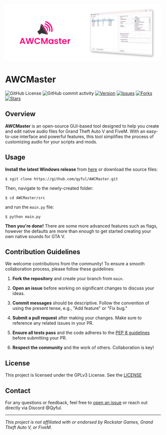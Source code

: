 ![alt text](gh_banner.png)

# AWCMaster

![GitHub License](https://img.shields.io/github/license/qyful/AWCMaster)
![GitHub commit activity](https://img.shields.io/github/commit-activity/w/qyful/awcmaster)
[![Version](https://img.shields.io/github/v/release/qyful/awcmaster)](https://github.com/qyful/awcmaster/releases)
[![Issues](https://img.shields.io/github/issues/qyful/awcmaster)](https://github.com/qyful/awcmaster/issues)
[![Forks](https://img.shields.io/github/forks/qyful/awcmaster)](https://github.com/qyful/awcmaster/network/members)
[![Stars](https://img.shields.io/github/stars/qyful/awcmaster)](https://github.com/qyful/awcmaster/stargazers)

## Overview

**AWCMaster** is an open-source GUI-based tool designed to help you create and edit native audio files for Grand Theft Auto V and FiveM. With an easy-to-use interface and powerful features, this tool simplifies the process of customizing audio for your scripts and mods.

## Usage

**Install the latest Windows release** from [here](https://github.com/qyful/AWCMaster/releases/) or download the source files:

```console
$ sgit clone https://github.com/qyful/AWCMaster.git
```

Then, navigate to the newly-created folder:

```console
$ cd AWCMaster/src
```

and run the `main.py` file:

```console
$ python main.py
```

**Then you're done!** There are some more advanced features such as flags, however the defaults are more than enough to get started creating your own native sounds for GTA V.

## Contribution Guidelines

We welcome contributions from the community! To ensure a smooth collaboration process, please follow these guidelines:

1. **Fork the repository** and create your branch from `main`.

2. **Open an issue** before working on significant changes to discuss your ideas.

3. **Commit messages** should be descriptive. Follow the convention of using the present tense, e.g., "Add feature" or "Fix bug."

4. **Submit a pull request** after making your changes. Make sure to reference any related issues in your PR.

5. **Ensure all tests pass** and the code adheres to the [PEP 8 guidelines](https://peps.python.org/pep-0008/) before submitting your PR.

6. **Respect the community** and the work of others. Collaboration is key!

## License

This project is licensed under the GPLv3 License. See the [LICENSE](https://github.com/qyful/AWCMaster/blob/main/LICENSE)

## Contact

For any questions or feedback, feel free to [open an issue](https://github.com/qyful/awcmaster/issues) or reach out directly via Discord @Qyful.

---

*This project is not affiliated with or endorsed by Rockstar Games, Grand Theft Auto V, or FiveM.*